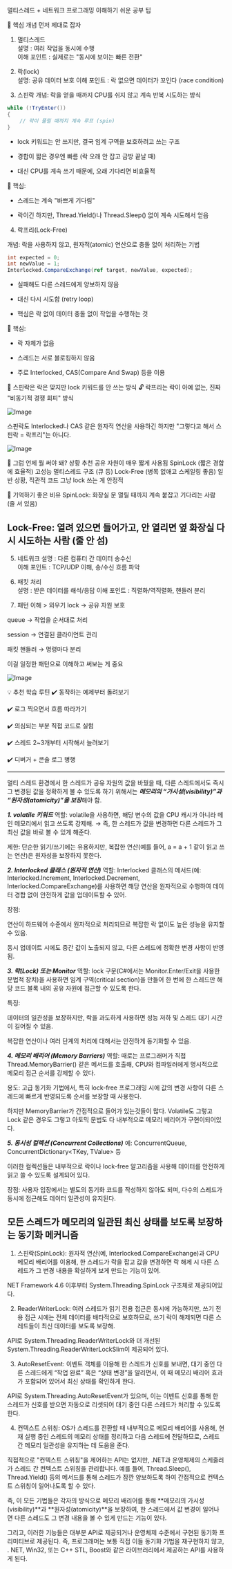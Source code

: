 멀티스레드 + 네트워크 프로그래밍 이해하기 쉬운 공부 팁

🎯 핵심 개념 먼저 제대로 잡자

1. 멀티스레드	
설명 : 여러 작업을 동시에 수행	
이해 포인트 : 실제로는 "동시에 보이는 빠른 전환"

2. 락(lock)	
설명: 공유 데이터 보호
이해 포인트 : 락 없으면 데이터가 꼬인다 (race condition)

3. 스핀락 
개념: 락을 얻을 때까지 CPU를 쉬지 않고 계속 반복 시도하는 방식

```csharp
while (!TryEnter())
{
    // 락이 풀릴 때까지 계속 루프 (spin)
}
```
- lock 키워드는 안 쓰지만, 결국 임계 구역을 보호하려고 쓰는 구조

- 경합이 짧은 경우엔 빠름 (락 오래 안 잡고 금방 끝날 때)

- 대신 CPU를 계속 쓰기 때문에, 오래 기다리면 비효율적

🧠 핵심:
- 스레드는 계속 "바쁘게 기다림"

- 락이긴 하지만, Thread.Yield()나 Thread.Sleep() 없이 계속 시도해서 얻음

4. 락프리(Lock-Free)

개념: 락을 사용하지 않고, 원자적(atomic) 연산으로 충돌 없이 처리하는 기법

```csharp
int expected = 0;
int newValue = 1;
Interlocked.CompareExchange(ref target, newValue, expected);
```
- 실패해도 다른 스레드에게 양보하지 않음

- 대신 다시 시도함 (retry loop)

- 핵심은 락 없이 데이터 충돌 없이 작업을 수행하는 것

🧠 핵심:
- 락 자체가 없음

- 스레드는 서로 블로킹하지 않음

- 주로 Interlocked, CAS(Compare And Swap) 등을 이용

🔁 스핀락은 락은 맞지만 lock 키워드를 안 쓰는 방식
🔓 락프리는 락이 아예 없는, 진짜 "비동기적 경쟁 회피" 방식

![Image](https://github.com/user-attachments/assets/9e7b4835-6f93-4e30-8a8d-22feeda188ba)

스핀락도 Interlocked나 CAS 같은 원자적 연산을 사용하긴 하지만 "그렇다고 해서 스핀락 = 락프리"는 아니다.

![Image](https://github.com/user-attachments/assets/7255f986-a80b-4a49-9253-1abb0c93c7d3)

🎯 그럼 언제 뭘 써야 돼?
상황	                      추천
공유 자원이 매우 짧게 사용됨	SpinLock (짧은 경합에 효율적)
고성능 멀티스레드 구조 (큐 등)	Lock-Free (병목 없애고 스케일링 좋음)
일반 상황, 직관적 코드	       그냥 lock 쓰는 게 안정적

🔄 기억하기 좋은 비유
SpinLock: 화장실 문 열릴 때까지 계속 붙잡고 기다리는 사람 (줄 서 있음)

Lock-Free: 열려 있으면 들어가고, 안 열리면 옆 화장실 다시 시도하는 사람 (줄 안 섬)
-----------------------------------------------------------------

5. 네트워크	
설명 : 다른 컴퓨터 간 데이터 송수신	
이해 포인트 : TCP/UDP 이해, 송/수신 흐름 파악

6. 패킷 처리	
설명 : 받은 데이터를 해석/응답
이해 포인트 : 직렬화/역직렬화, 핸들러 분리

3. 패턴 이해 > 외우기
lock → 공유 자원 보호

queue → 작업을 순서대로 처리

session → 연결된 클라이언트 관리

패킷 핸들러 → 명령마다 분리

이걸 일정한 패턴으로 이해하고 써보는 게 중요

![Image](https://github.com/user-attachments/assets/abeb6448-d46a-43a0-809f-d0283178d2c7)

💡 추천 학습 루틴
✔️ 동작하는 예제부터 돌려보기

✔️ 로그 찍으면서 흐름 따라가기

✔️ 의심되는 부분 직접 코드로 실험

✔️ 스레드 2~3개부터 시작해서 늘려보기

✔️ 디버거 + 콘솔 로그 병행

--------------------------------------------------------------------------------------------------------------------

멀티 스레드 환경에서 한 스레드가 공유 자원의 값을 바꿨을 때, 다른 스레드에서도 즉시 그 변경된 값을 정확하게 볼 수 있도록 하기 위해서는 
***메모리의 “가시성(visibility)”과 “원자성(atomicity)”을 보장***해야 함.

***1. volatile 키워드***
역할:
volatile을 사용하면, 해당 변수의 값을 CPU 캐시가 아니라 메인 메모리에서 읽고 쓰도록 강제해.
→ 즉, 한 스레드가 값을 변경하면 다른 스레드가 그 최신 값을 바로 볼 수 있게 해준다.

제한:
단순한 읽기/쓰기에는 유용하지만, 복잡한 연산(예를 들어, a = a + 1 같이 읽고 쓰는 연산)은 원자성을 보장하지 못한다.

***2. Interlocked 클래스 (원자적 연산)***
역할:
Interlocked 클래스의 메서드(예: Interlocked.Increment, Interlocked.Decrement, Interlocked.CompareExchange)를 사용하면
해당 연산을 원자적으로 수행하여 데이터 경합 없이 안전하게 값을 업데이트할 수 있어.

장점:

연산이 하드웨어 수준에서 원자적으로 처리되므로 복잡한 락 없이도 높은 성능을 유지할 수 있음.

동시 업데이트 시에도 중간 값이 노출되지 않고, 다른 스레드에 정확한 변경 사항이 반영됨.

***3. 락(Lock) 또는 Monitor***
역할:
lock 구문(C#에서는 Monitor.Enter/Exit을 사용한 문법적 장치)을 사용하면
임계 구역(critical section)을 만들어 한 번에 한 스레드만 해당 코드 블록 내의 공유 자원에 접근할 수 있도록 한다.

특징:

데이터의 일관성을 보장하지만, 락을 과도하게 사용하면 성능 저하 및 스레드 대기 시간이 길어질 수 있음.

복잡한 연산이나 여러 단계의 처리에 대해서는 안전하게 동기화할 수 있음.

***4. 메모리 배리어 (Memory Barriers)***
역할:
때로는 프로그래머가 직접 Thread.MemoryBarrier() 같은 메서드를 호출해,
CPU와 컴파일러에게 명시적으로 메모리 접근 순서를 강제할 수 있다.

용도:
고급 동기화 기법에서, 특히 lock-free 프로그래밍 시에
값의 변경 사항이 다른 스레드에 빠르게 반영되도록 순서를 보장할 때 사용한다.

하지만 MemoryBarrier가 간접적으로 들어가 있는것들이 많다.
Volatile도 그렇고 Lock 같은 경우도 그렇고 아토믹 문법도 다 내부적으로 메모리 베리어가 구현이되어있다.

***5. 동시성 컬렉션 (Concurrent Collections)***
예:
ConcurrentQueue<T>, ConcurrentDictionary<TKey, TValue> 등

이러한 컬렉션들은 내부적으로 락이나 lock-free 알고리즘을 사용해
데이터를 안전하게 읽고 쓸 수 있도록 설계되어 있다.

장점:
사용자 입장에서는 별도의 동기화 코드를 작성하지 않아도 되며,
다수의 스레드가 동시에 접근해도 데이터 일관성이 유지된다.


## 모든 스레드가 메모리의 일관된 최신 상태를 보도록 보장하는 동기화 메커니즘

1. 스핀락(SpinLock):
원자적 연산(예, Interlocked.CompareExchange)과 CPU 메모리 배리어를 이용해,
한 스레드가 락을 잡고 값을 변경하면 락 해제 시 다른 스레드가 그 변경 내용을 확실하게 보게 만드는 기능이 있어.

NET Framework 4.6 이후부터 System.Threading.SpinLock 구조체로 제공되어있다.

2. ReaderWriterLock:
여러 스레드가 읽기 전용 접근은 동시에 가능하지만,
쓰기 전용 접근 시에는 전체 데이터를 배타적으로 보호하므로,
쓰기 락이 해제되면 다른 스레드들이 최신 데이터를 보도록 보장해.

API로 System.Threading.ReaderWriterLock와 더 개선된 System.Threading.ReaderWriterLockSlim이 제공되어 있다.

3. AutoResetEvent:
이벤트 객체를 이용해 한 스레드가 신호를 보내면,
대기 중인 다른 스레드에게 “작업 완료” 혹은 “상태 변경”을 알리면서,
이 때 메모리 배리어 효과가 포함되어 있어서 최신 상태를 확인하게 한다.

API로 System.Threading.AutoResetEvent가 있으며, 
이는 이벤트 신호를 통해 한 스레드가 신호를 받으면 자동으로 리셋되어 대기 중인 다른 스레드가 처리할 수 있도록 한다.

4. 컨텍스트 스위칭:
OS가 스레드를 전환할 때 내부적으로 메모리 배리어를 사용해,
현재 실행 중인 스레드의 메모리 상태를 정리하고 다음 스레드에 전달하므로,
스레드 간 메모리 일관성을 유지하는 데 도움을 준다.

직접적으로 "컨텍스트 스위칭"을 제어하는 API는 없지만, .NET과 운영체제의 스케줄러가 스레드 간 컨텍스트 스위칭을 관리합니다. 
예를 들어, Thread.Sleep(), Thread.Yield() 등의 메서드를 통해 스레드가 잠깐 양보하도록 하여 간접적으로 컨텍스트 스위칭이 일어나도록 할 수 있다.

즉, 이 모든 기법들은 각자의 방식으로 메모리 배리어를 통해
**메모리의 가시성(visibility)**과 **원자성(atomicity)**을 보장하여,
한 스레드에서 값 변경이 일어나면 다른 스레드도 그 변경 내용을 볼 수 있게 만드는 기능이 있다.

그리고, 이러한 기능들은
대부분 API로 제공되거나 운영체제 수준에서 구현된 동기화 프리미티브로 제공된다.
즉, 프로그래머는 보통 직접 이들 동기화 기법을 재구현하지 않고,
. NET, Win32, 또는 C++ STL, Boost와 같은 라이브러리에서 제공하는 API를 사용하게 된다.